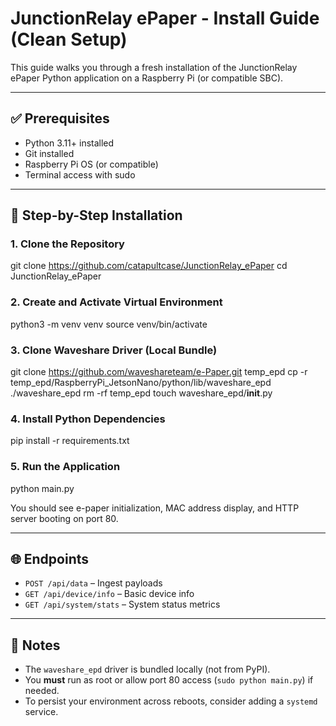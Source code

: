 # JunctionRelay ePaper - Install Guide (Clean Setup)

This guide walks you through a fresh installation of the JunctionRelay ePaper Python application on a Raspberry Pi (or compatible SBC).

---

## ✅ Prerequisites

- Python 3.11+ installed
- Git installed
- Raspberry Pi OS (or compatible)
- Terminal access with sudo

---

## 🧰 Step-by-Step Installation

### 1. Clone the Repository


git clone https://github.com/catapultcase/JunctionRelay_ePaper
cd JunctionRelay_ePaper



### 2. Create and Activate Virtual Environment


python3 -m venv venv
source venv/bin/activate



### 3. Clone Waveshare Driver (Local Bundle)


git clone https://github.com/waveshareteam/e-Paper.git temp_epd
cp -r temp_epd/RaspberryPi_JetsonNano/python/lib/waveshare_epd ./waveshare_epd
rm -rf temp_epd
touch waveshare_epd/__init__.py



### 4. Install Python Dependencies



pip install -r requirements.txt



### 5. Run the Application



python main.py



You should see e-paper initialization, MAC address display, and HTTP server booting on port 80.

---

## 🌐 Endpoints

- `POST /api/data` – Ingest payloads
- `GET /api/device/info` – Basic device info
- `GET /api/system/stats` – System status metrics

---

## 📓 Notes

- The `waveshare_epd` driver is bundled locally (not from PyPI).
- You **must** run as root or allow port 80 access (`sudo python main.py`) if needed.
- To persist your environment across reboots, consider adding a `systemd` service.